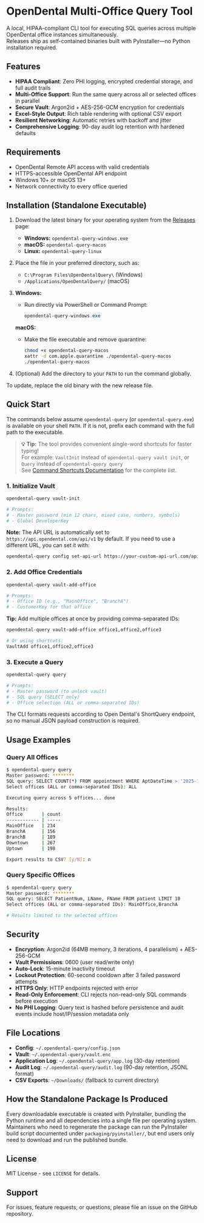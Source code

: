# OpenDental Multi-Office Query Tool

A local, HIPAA-compliant CLI tool for executing SQL queries across multiple OpenDental office instances simultaneously.  
Releases ship as self-contained binaries built with PyInstaller—no Python installation required.

## Features

- **HIPAA Compliant**: Zero PHI logging, encrypted credential storage, and full audit trails  
- **Multi-Office Support**: Run the same query across all or selected offices in parallel  
- **Secure Vault**: Argon2id + AES-256-GCM encryption for credentials  
- **Excel-Style Output**: Rich table rendering with optional CSV export  
- **Resilient Networking**: Automatic retries with backoff and jitter  
- **Comprehensive Logging**: 90-day audit log retention with hardened defaults  

## Requirements

- OpenDental Remote API access with valid credentials  
- HTTPS-accessible OpenDental API endpoint  
- Windows 10+ or macOS 13+  
- Network connectivity to every office queried  

## Installation (Standalone Executable)

1. Download the latest binary for your operating system from the [Releases](../../releases) page:  
   - **Windows:** `opendental-query-windows.exe`  
   - **macOS:** `opendental-query-macos`  
   - **Linux:** `opendental-query-linux`  

2. Place the file in your preferred directory, such as:  
   - `C:\Program Files\OpenDentalQuery\` (Windows)  
   - `/Applications/OpenDentalQuery/` (macOS)  

3. **Windows:**  
   - Run directly via PowerShell or Command Prompt:  
     ```powershell
     opendental-query-windows.exe
     ```

   **macOS:**  
   - Make the file executable and remove quarantine:  
     ```bash
     chmod +x opendental-query-macos
     xattr -d com.apple.quarantine ./opendental-query-macos
     ./opendental-query-macos
     ```

4. (Optional) Add the directory to your `PATH` to run the command globally.

To update, replace the old binary with the new release file.

## Quick Start

The commands below assume `opendental-query` (or `opendental-query.exe`) is available on your shell `PATH`. If it is not, prefix each command with the full path to the executable.

> **💡 Tip:** The tool provides convenient single-word shortcuts for faster typing!  
> For example: `VaultInit` instead of `opendental-query vault init`, or `Query` instead of `opendental-query query`  
> See [Command Shortcuts Documentation](docs/COMMAND_ALIASES.md) for the complete list.

### 1. Initialize Vault

```bash
opendental-query vault-init

# Prompts:
# - Master password (min 12 chars, mixed case, numbers, symbols)
# - Global DeveloperKey
```

**Note:** The API URL is automatically set to `https://api.opendental.com/api/v1` by default. If you need to use a different URL, you can set it with:
```bash
opendental-query config set-api-url https://your-custom-api-url.com/api/v1
```

### 2. Add Office Credentials

```bash
opendental-query vault-add-office

# Prompts:
# - Office ID (e.g., "MainOffice", "BranchA")
# - CustomerKey for that office
```

**Tip:** Add multiple offices at once by providing comma-separated IDs:
```bash
opendental-query vault-add-office office1,office2,office3

# Or using shortcuts:
VaultAdd office1,office2,office3
```

### 3. Execute a Query

```bash
opendental-query query

# Prompts:
# - Master password (to unlock vault)
# - SQL query (SELECT only)
# - Office selection (ALL or comma-separated IDs)
```

The CLI formats requests according to Open Dental's ShortQuery endpoint, so no manual JSON payload construction is required.

## Usage Examples

### Query All Offices

```bash
$ opendental-query query
Master password: ********
SQL query: SELECT COUNT(*) FROM appointment WHERE AptDateTime > '2025-10-01'
Select offices (ALL or comma-separated IDs): ALL

Executing query across 5 offices... done

Results:
Office       | count
------------ | -----
MainOffice   | 234
BranchA      | 156
BranchB      | 189
Downtown     | 267
Uptown       | 198

Export results to CSV? [y/N]: n
```

### Query Specific Offices

```bash
$ opendental-query query
Master password: ********
SQL query: SELECT PatientNum, LName, FName FROM patient LIMIT 10
Select offices (ALL or comma-separated IDs): MainOffice,BranchA

# Results limited to the selected offices
```

## Security

- **Encryption**: Argon2id (64MB memory, 3 iterations, 4 parallelism) + AES-256-GCM
- **Vault Permissions**: 0600 (user read/write only)
- **Auto-Lock**: 15-minute inactivity timeout
- **Lockout Protection**: 60-second cooldown after 3 failed password attempts
- **HTTPS Only**: HTTP endpoints rejected with error
- **Read-Only Enforcement**: CLI rejects non-read-only SQL commands before execution
- **No PHI Logging**: Query text is hashed before persistence and audit events include host/IP/session metadata only

## File Locations

- **Config**: `~/.opendental-query/config.json`
- **Vault**: `~/.opendental-query/vault.enc`
- **Application Log**: `~/.opendental-query/app.log` (30-day retention)
- **Audit Log**: `~/.opendental-query/audit.log` (90-day retention, JSONL format)
- **CSV Exports**: `~/Downloads/` (fallback to current directory)

## How the Standalone Package Is Produced

Every downloadable executable is created with PyInstaller, bundling the Python runtime and all dependencies into a single file per operating system. Maintainers who need to regenerate the package can run the PyInstaller build script documented under `packaging/pyinstaller/`, but end users only need to download and run the published bundle.

## License

MIT License - see `LICENSE` for details.

## Support

For issues, feature requests, or questions, please file an issue on the GitHub repository.
